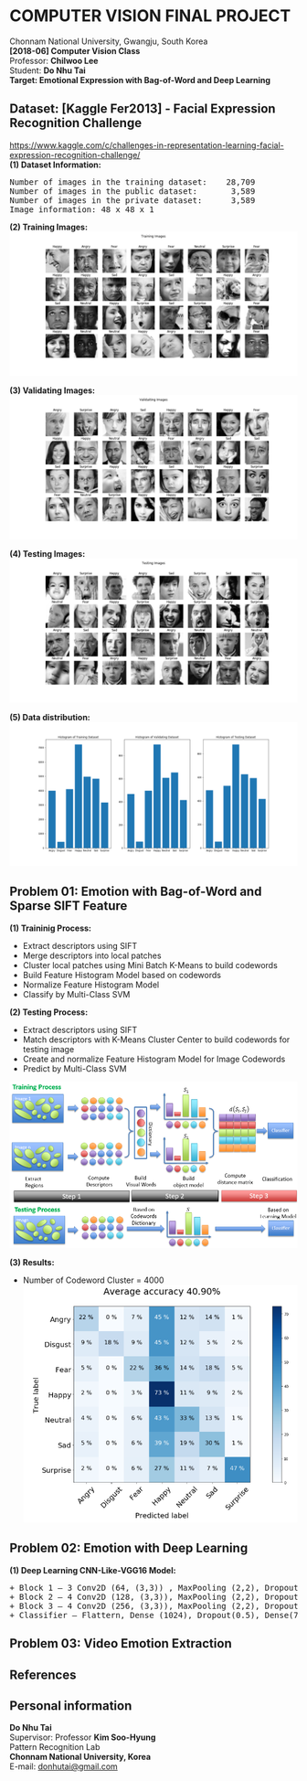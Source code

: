 # COMPUTER VISION FINAL PROJECT
Chonnam National University, Gwangju, South Korea<br/>
**[2018-06] Computer Vision Class**<br/>
Professor: **Chilwoo Lee**<br/>
Student: **Do Nhu Tai**<br/>
**Target: Emotional Expression with Bag-of-Word and Deep Learning**<br/>

## Dataset: [Kaggle Fer2013] - Facial Expression Recognition Challenge
<a href="https://www.kaggle.com/c/challenges-in-representation-learning-facial-expression-recognition-challenge/">https://www.kaggle.com/c/challenges-in-representation-learning-facial-expression-recognition-challenge/</a></br>
**(1) Dataset Information:**<br/>
<pre>
Number of images in the training dataset:	 28,709
Number of images in the public dataset:		  3,589
Number of images in the private dataset:	  3,589
Image information: 48 x 48 x 1
</pre>
**(2) Training Images:**<br/>
![alt text](https://github.com/dntai/dntai_chonnam_computer_vision/blob/master/images/training_images.png)

**(3) Validating Images:**<br/>
![alt text](https://github.com/dntai/dntai_chonnam_computer_vision/blob/master/images/validating_images.png)

**(4) Testing Images:**<br/>
![alt text](https://github.com/dntai/dntai_chonnam_computer_vision/blob/master/images/testing_images.png)

**(5) Data distribution:**<br/>
![alt text](https://github.com/dntai/dntai_chonnam_computer_vision/blob/master/images/histogram_images.png)

## Problem 01: Emotion with Bag-of-Word and Sparse SIFT Feature

**(1) Traininig Process:**<br/>
+ Extract descriptors using SIFT<br/>
+ Merge descriptors into local patches<br/>
+ Cluster local patches using Mini Batch K-Means to build codewords<br/>
+ Build Feature Histogram Model based on codewords<br/>
+ Normalize Feature Histogram Model
+ Classify by Multi-Class SVM<br/>

**(2) Testing Process:**<br/>
+ Extract descriptors using SIFT<br/>
+ Match descriptors with K-Means Cluster Center to build codewords for testing image<br/>
+ Create and normalize Feature Histogram Model for Image Codewords<br/>
+ Predict by Multi-Class SVM<br/>

![alt text](https://github.com/dntai/dntai_chonnam_computer_vision/blob/master/images/BagOfWord_Model.png)

**(3) Results:**<br/>
+ Number of Codeword Cluster = 4000<br/>
![alt text](https://github.com/dntai/dntai_chonnam_computer_vision/blob/master/images/BagOfWord_Result.png)

## Problem 02: Emotion with Deep Learning

**(1) Deep Learning CNN-Like-VGG16 Model:**<br/>
<pre>
+ Block 1 – 3 Conv2D (64, (3,3)) , MaxPooling (2,2), Dropout (0.2)
+ Block 2 – 4 Conv2D (128, (3,3)), MaxPooling (2,2), Dropout (0.2)
+ Block 3 – 4 Conv2D (256, (3,3)), MaxPooling (2,2), Dropout (0.2)
+ Classifier – Flattern, Dense (1024), Dropout(0.5), Dense(7, SoftMax)
</pre>


## Problem 03: Video Emotion Extraction

## References

## Personal information
**Do Nhu Tai**<br/>
Supervisor: Professor **Kim Soo-Hyung**<br/>
Pattern Recognition Lab<br/>
**Chonnam National University, Korea**<br/>
E-mail: donhutai@gmail.com<br/>